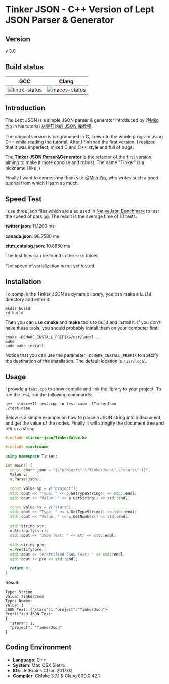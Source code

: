 # Tinker JSON - C++ Version of Lept JSON Parser & Generator

## Version

v 3.0

## Build status

| GCC             | Clang           |
| :-------------: | :-------------: |
| ![linux-status] | ![macos-status] |

[linux-status]: https://travis-ci.org/lilinsanity/Noob_Json.svg?branch=master "Travis build status"
[macos-status]: https://travis-ci.org/lilinsanity/Noob_Json.svg?branch=master "Travis build status"

## Introduction

The Lept JSON is a simple JSON parser & generator introduced by [@Milo Yip](https://github.com/miloyip) in his tutorial [从零开始的 JSON 库教程](https://zhuanlan.zhihu.com/p/22457315).

The original version is programmed in C, I rewrote the whole program using C++ while reading the tutorial. After I finished the first version, I realized that it was imperfect, mixed C and C++ style and full of bugs.

The **Tinker JSON Parser&Generator** is the refactor of the first version, aiming to make it more concise and robust. The name "Tinker" is a nickname I like :)

Finally I want to express my thanks to [@Milo Yip](https://github.com/miloyip), who writes such a good tutorial from which I learn so much.

## Speed Test

I use three json files which are also used in [NativeJson Benchmark](https://github.com/miloyip/nativejson-benchmark) to test the speed of parsing. The result is the average time of 10 tests.

**twitter.json**: 11.1200 ms

**canada.json**: 98.7580 ms

**citm_catalog.json**: 10.8850 ms

The test files can be found in the `test` folder.

The speed of serialization is not yet tested.

## Installation

To compile the Tinker JSON as dynamic library, you can make a `build` directory and enter it:

```
mkdir build
cd build
```

Then you can use **cmake** and **make** tools to build and install it. If you don't have these tools, you should probably install them on your computer first:

```
cmake -DCMAKE_INSTALL_PREFIX=/usr/local ..
make
sudo make install
```

Notice that you can use the parameter `-DCMAKE_INSTALL_PREFIX` to specify the destination of the installation. The default location is `/usr/local`.

## Usage

I provide a `test.cpp` to show compile and link the library to your project. To run the test, run the following commands:

```
g++ -std=c++11 test.cpp -o test-case -lTinkerJson
./test-case
```

Below is a simple example on how to parse a JSON string into a document, and get the value of the nodes. Finally it will stringify the document tree and return a string.

```c++
#include <tinker-json/TinkerValue.h>

#include <iostream>

using namespace Tinker;

int main() {
  const char* json = "{\"project\":\"TinkerJson\",\"stars\":1}";
  Value v;
  v.Parse(json);

  const Value &p = v["project"];
  std::cout << "Type: " << p.GetTypeString() << std::endl;
  std::cout << "Value: " << p.GetString() << std::endl;

  const Value &s = v["stars"];
  std::cout << "Type: " << s.GetTypeString() << std::endl;
  std::cout << "Value: " << s.GetNumber() << std::endl;
  
  std::string str;
  v.Stringify(str);
  std::cout << "JSON Text: " << str << std::endl;
  
  std::string pre;
  v.Prettify(pre);
  std::cout << "Prettified JSON Text: " << std::endl;
  std::cout << pre << std::endl;

  return 0;
}
```

Result:

```
Type: String
Value: TinkerJson
Type: Number
Value: 1
JSON Text: {"stars":1,"project":"TinkerJson"}
Prettified JSON Text: 
{
  "stars": 1,
  "project": "TinkerJson"
}
```

## Coding Environment

* **Language**: C++
* **System**: Mac OSX Sierra
* **IDE**: JetBrains CLion 2017.02
* **Compiler**: CMake 3.7.1 & Clang 800.0.42.1
